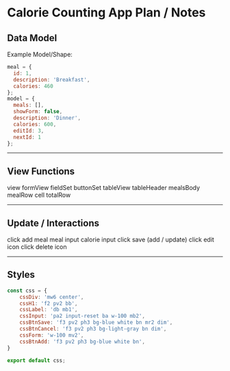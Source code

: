 # Calorie Counting App Plan / Notes

## Data Model

Example Model/Shape:

```javascript
meal = {
  id: 1,
  description: 'Breakfast',
  calories: 460
};
model = {
  meals: [],
  showForm: false,
  description: 'Dinner',
  calories: 600,
  editId: 3,
  nextId: 1
};
```

---

## View Functions

view
formView
fieldSet
buttonSet
tableView
tableHeader
mealsBody
mealRow
cell
totalRow

---

## Update / Interactions

click add meal
meal input
calorie input
click save (add / update)
click edit icon
click delete icon

---

## Styles
```js
const css = {
    cssDiv: 'mw6 center',
    cssH1: 'f2 pv2 bb',
    cssLabel: 'db mb1',
    cssInput: 'pa2 input-reset ba w-100 mb2',
    cssBtnSave: 'f3 pv2 ph3 bg-blue white bn mr2 dim',
    cssBtnCancel: 'f3 pv2 ph3 bg-light-gray bn dim',
    cssForm: 'w-100 mv2',
    cssBtnAdd: 'f3 pv2 ph3 bg-blue white bn',
}

export default css;
```
